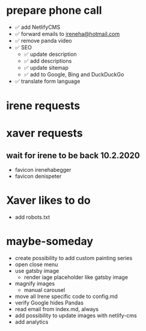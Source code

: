 # prepare phone call

- ✅ add NetlifyCMS
- ✅ forward emails to ireneha@hotmail.com
- ✅ remove panda video
- ✅ SEO
  - ✅ update description
  - ✅ add descriptions
  - ✅ update sitemap
  - ✅ add to Google, Bing and DuckDuckGo
- ✅ translate form language

# irene requests

# xaver requests

## wait for irene to be back 10.2.2020

- favicon irenehabegger
- favicon denispeter

# Xaver likes to do

- add robots.txt

# maybe-someday

- create possibility to add custom painting series
- open close menu
- use gatsby image
  - render iage placeholder like gatsby image
- magnify images
  - manual carousel
- move all Irene specific code to config.md
- verify Google hides Pandas
- read email from index.md, always
- add possibility to update images with netlify-cms
- add analytics
